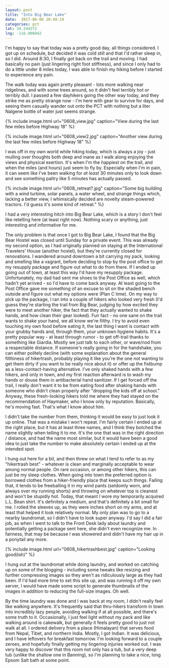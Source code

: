 ```yaml
---
layout: post
title: "Into Big Bear Lake"
date:  2017-06-08 20:48:19
categories: pct
lat: 34.244272
lng: -116.906042
---
```

I'm happy to say that today was a pretty good day, all things considered.  I got up on schedule, but decided it was cold still and that I'd rather sleep in, so I did.  Around 8:30, I finally got back on the trail and moving.  I had basically no pain (just lingering right foot stiffness), and since I only had to do a little under 8 miles today, I was able to finish my hiking before I started to experience any pain.

The walk today was again pretty pleasant - lots more walking near ridgelines, and with some trees around, so it didn't feel terribly hot or terribly dull.  I passed a few dayhikers going the other way today, and they strike me as pretty strange now - I'm here with gear to survive for days, and seeing them casually wander out onto the PCT with nothing but a liter Nalgene bottle of water just seems strange.

{% include image.html url="0608_view.jpg" caption="View during the last few miles before Highway 18" %}

{% include image.html url="0608_view2.jpg" caption="Another view during the last few miles before Highway 18" %}

I was off in my own world while hiking today, which is always a joy - just mulling over thoughts both deep and inane as I walk along enjoying the views and physical exertion.  It's when I'm the happiest on the trail, and when the miles (and hours) just seem to fly by.  Especially when I'm in pain, it can seem like I've been walking for *at least* 30 minutes only to look down and see something paltry like 5 minutes has actually passed.

{% include image.html url="0608_retreat?.jpg" caption="Some big building with a wind turbine, solar panels, a water wheel, and strange things which, lacking a better view, I whimsically decided are novelty steam-powered tractors.  I'd guess it's some kind of retreat." %}

I had a very interesting hitch into Big Bear Lake, which is a story I don't feel like retelling here (at least right now).  Nothing scary or anything, just interesting and informative for me.

The only problem is that once I got to Big Bear Lake, I found that the Big Bear Hostel was closed until Sunday for a private event.  This was already my second option, as I had originally planned on staying at the International Travelers' House (another hostel), but they're currently closed for renovations.  I wandered around downtown a bit carrying my pack, looking and smelling like a vagrant, before deciding to stop by the post office to get my resupply package and figure out what to do from there.  If I ended up going out of town, at least this way I'd have my resupply package.  Unfortunately, my dad had sent me shoes to the Post Office as well, which hadn't yet arrived - so I'd have to come back anyway.  At least going to the Post Office gave me something of an excuse to sit on the shaded bench outside and figure out what my options were (Plan C time).  On my way to pick up the package, I ran into a couple of hikers who looked very fresh (I'd guess they're starting the trail from Big Bear, judging by how excited they were to meet another hiker, the fact that they actually wanted to shake hands, and how clean their gear looked).  Fun fact - no one sane on the trail wants to shake your hand, we all know we're filthy.  I try to avoid even touching my own food before eating it, the last thing I want is contact with your grubby hands and, through them, your unknown hygiene habits.  It's a pretty popular way - at least through rumor - to get off-trail thanks to something like Giardia.  Mostly we just talk to each other, or wave/nod from a respectable distance.  If someone's really going in for the handshake, you can either politely decline (with some explanation about the general filthiness of hikertrash, probably playing it like you're the one not wanting to get them dirty if you want to be really nice about it) or offer up the fistbump as a less-contact-having alternative.  I've only shaked hands with a few hikers, and only in town, and my first reaction afterward is to wash my hands or douse them in antibacterial hand sanitizer.  If I get forced off the trail, I really don't want it to be from eating food after shaking hands with someone who didn't clean properly after "dropping the kids off at school."  Anyway, these fresh-looking hikers told me where they had stayed on the recommendation of Haymaker, who I know only by reputation.  Basically, he's moving fast.  That's what I know about him.

I didn't take the number from them, thinking it would be easy to just look it up online.  That was a mistake I won't repeat.  I'm fairly certain I ended up at the right place, but it has at least three names, and I think they botched the name slightly when telling it to me.  It's the one that was in the right direction / distance, and had the name most similar, but it would have been a good idea to just take the number to make absolutely certain I ended up at the intended spot.

I hung out here for a bit, and then threw on what I tend to refer to as my "hikertrash best" - whatever is clean and marginally acceptable to wear among normal people.  On rare occasion, or among other hikers, this can just be my sleep clothes.  When going into town the preferred option is borrowed clothes from a hiker-friendly place that keeps such things.  Failing that, it tends to be freeballing it in my wind pants (seldomly worn, and always over my running shorts) and throwing on whatever top is cleanest and won't be stupidly hot.  Today, that meant I wore my temporarily acquired L.L. Bean shirt.  It's definitely a medium, and that's definitely a bit small for me.  I rolled the sleeves up, as they were inches short on my arms, and at least that helped it look relatively normal.  My only plan was to go to a nearby laundromat, so I didn't have to look super anyway.  I'd say I did a fair job, as when I went to talk to the Front Desk lady about laundry and potentially getting a package sent here, she didn't even recognize me.  In fairness, that may be because I was showered and didn't have my hair up in a ponytail any more.

{% include image.html url="0608_hikertrashbest.jpg" caption="Looking good(ish)" %}

I hung out at the laundromat while doing laundry, and worked on catching up on some of the blogging - including some tweaks like resizing and further compressing images so they aren't as ridiculously large as they had been.  If I'd had more time to set this site up, and was running it off my own server, I would have made some script to generate thumbnails of the images in addition to reducing the full-size images.  Oh well.

By the time laundry was done and I was back at my room, I didn't really feel like walking anywhere.  It's frequently said that thru-hikers transform in town into incredibly lazy people, avoiding walking if at all possible, and there's some truth to it.  Occasionally, I just feel light without my pack and like walking around is cakewalk, but generally it feels pretty good to just not walk at all.  I ordered delivery from a place (Himalayan) that serves food from Nepal, Tibet, and northern India.  Mostly, I got Indian.  It was delicious, and I have leftovers for breakfast tomorrow.  I'm looking forward to a couple zeroes, and hopefully finally getting my lingering injuries worked out.  I was very happy to discover that this room not only has a tub, but a very deep tub (unlike the shallow one in Banning), so I'm planning to take a nice, long Epsom Salt bath at some point.